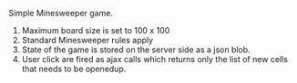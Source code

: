 Simple Minesweeper game.

1. Maximum board size is set to 100 x 100
2. Standard Minesweeper rules apply
3. State of the game is stored on the server side as a json blob.
4. User click are fired as ajax calls which returns only the list of new cells that needs to be openedup.


